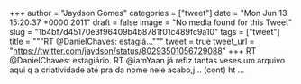 
+++
author = "Jaydson Gomes"
categories = ["tweet"]
date = "Mon Jun 13 15:20:37 +0000 2011"
draft = false
image = "No media found for this Tweet"
slug = "1b4bf7d45170e3f96409b4b8781f01c489fc9a10"
tags = ["tweet"]
title = """RT @DanielChaves: estagiá..."""
tweet = true
tweet_url = "https://twitter.com/jaydson/status/80293501056729088"
+++
RT @DanielChaves: estagiário. RT @iamYaan já refiz tantas veses um arquivo aqui q a criatividade até pra da nome nele acabo,j… (cont) ht ...
